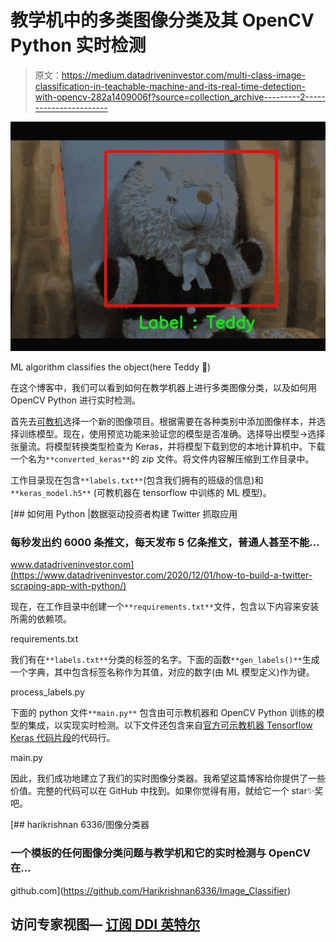 # 教学机中的多类图像分类及其 OpenCV Python 实时检测

> 原文：<https://medium.datadriveninvestor.com/multi-class-image-classification-in-teachable-machine-and-its-real-time-detection-with-opencv-282a1409006f?source=collection_archive---------2----------------------->

![](img/92169fbe2d10b6d687ef735767a7aa01.png)

ML algorithm classifies the object(here Teddy 🧸)

在这个博客中，我们可以看到如何在教学机器上进行多类图像分类，以及如何用 OpenCV Python 进行实时检测。

首先去[可教机](https://teachablemachine.withgoogle.com/train)选择一个新的图像项目。根据需要在各种类别中添加图像样本，并选择训练模型。现在，使用预览功能来验证您的模型是否准确。选择导出模型→选择张量流。将模型转换类型检查为 Keras，并将模型下载到您的本地计算机中。下载一个名为`**converted_keras**`的 zip 文件。将文件内容解压缩到工作目录中。

工作目录现在包含`**labels.txt**`(包含我们拥有的班级的信息)和`**keras_model.h5**` (可教机器在 tensorflow 中训练的 ML 模型)。

[](https://www.datadriveninvestor.com/2020/12/01/how-to-build-a-twitter-scraping-app-with-python/) [## 如何用 Python |数据驱动投资者构建 Twitter 抓取应用

### 每秒发出约 6000 条推文，每天发布 5 亿条推文，普通人甚至不能…

www.datadriveninvestor.com](https://www.datadriveninvestor.com/2020/12/01/how-to-build-a-twitter-scraping-app-with-python/) 

现在，在工作目录中创建一个`**requirements.txt**`文件，包含以下内容来安装所需的依赖项。

requirements.txt

我们有在`**labels.txt**`分类的标签的名字。下面的函数`**gen_labels()**`生成一个字典，其中包含标签名称作为其值，对应的数字(由 ML 模型定义)作为键。

process_labels.py

下面的 python 文件`**main.py**` 包含由可示教机器和 OpenCV Python 训练的模型的集成，以实现实时检测。以下文件还包含来自[官方可示教机器 Tensorflow Keras 代码片段](https://github.com/googlecreativelab/teachablemachine-community/blob/master/snippets/markdown/image/tensorflow/keras.md)的代码行。

main.py

因此，我们成功地建立了我们的实时图像分类器。我希望这篇博客给你提供了一些价值。完整的代码可以在 GitHub 中找到。如果你觉得有用，就给它一个 star✨奖吧。

[](https://github.com/Harikrishnan6336/Image_Classifier) [## harikrishnan 6336/图像分类器

### 一个模板的任何图像分类问题与教学机和它的实时检测与 OpenCV 在…

github.com](https://github.com/Harikrishnan6336/Image_Classifier) 

## 访问专家视图— [订阅 DDI 英特尔](https://datadriveninvestor.com/ddi-intel)